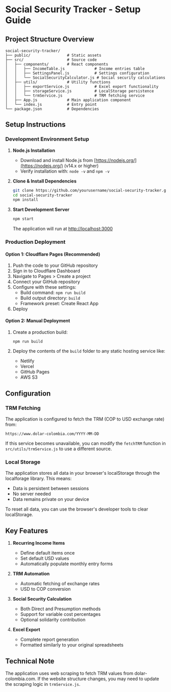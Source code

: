 # Social Security Tracker - Setup Guide

## Project Structure Overview

```
social-security-tracker/
├── public/                # Static assets
├── src/                   # Source code
│   ├── components/        # React components
│   │   ├── IncomeTable.js             # Income entries table
│   │   ├── SettingsPanel.js           # Settings configuration
│   │   └── SocialSecurityCalculator.js # Social security calculations
│   ├── utils/             # Utility functions
│   │   ├── exportService.js           # Excel export functionality
│   │   ├── storageService.js          # LocalStorage persistence
│   │   └── trmService.js              # TRM fetching service
│   ├── App.js             # Main application component
│   └── index.js           # Entry point
└── package.json           # Dependencies
```

## Setup Instructions

### Development Environment Setup

1. **Node.js Installation**
   - Download and install Node.js from [https://nodejs.org/](https://nodejs.org/) (v14.x or higher)
   - Verify installation with: `node -v` and `npm -v`

2. **Clone & Install Dependencies**
   ```bash
   git clone https://github.com/yourusername/social-security-tracker.git
   cd social-security-tracker
   npm install
   ```

3. **Start Development Server**
   ```bash
   npm start
   ```
   The application will run at [http://localhost:3000](http://localhost:3000)

### Production Deployment

#### Option 1: Cloudflare Pages (Recommended)

1. Push the code to your GitHub repository
2. Sign in to Cloudflare Dashboard
3. Navigate to Pages > Create a project
4. Connect your GitHub repository
5. Configure with these settings:
   - Build command: `npm run build`
   - Build output directory: `build`
   - Framework preset: Create React App
6. Deploy

#### Option 2: Manual Deployment

1. Create a production build:
   ```bash
   npm run build
   ```

2. Deploy the contents of the `build` folder to any static hosting service like:
   - Netlify
   - Vercel
   - GitHub Pages
   - AWS S3

## Configuration

### TRM Fetching

The application is configured to fetch the TRM (COP to USD exchange rate) from:
```
https://www.dolar-colombia.com/YYYY-MM-DD
```

If this service becomes unavailable, you can modify the `fetchTRM` function in `src/utils/trmService.js` to use a different source.

### Local Storage

The application stores all data in your browser's localStorage through the localforage library. This means:

- Data is persistent between sessions
- No server needed
- Data remains private on your device

To reset all data, you can use the browser's developer tools to clear localStorage.

## Key Features

1. **Recurring Income Items**
   - Define default items once
   - Set default USD values
   - Automatically populate monthly entry forms

2. **TRM Automation**
   - Automatic fetching of exchange rates
   - USD to COP conversion

3. **Social Security Calculation**
   - Both Direct and Presumption methods
   - Support for variable cost percentages
   - Optional solidarity contribution

4. **Excel Export**
   - Complete report generation
   - Formatted similarly to your original spreadsheets

## Technical Note

The application uses web scraping to fetch TRM values from dolar-colombia.com. If the website structure changes, you may need to update the scraping logic in `trmService.js`.